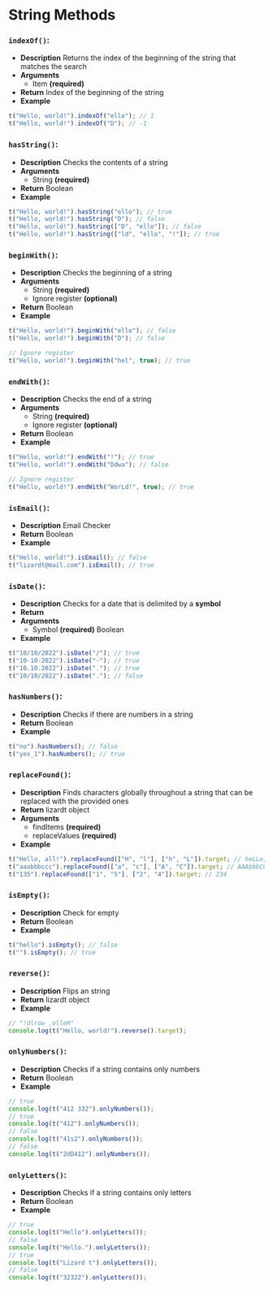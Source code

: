 # String Methods

### ```indexOf()```:
- **Description**
Returns the index of the beginning of the string that matches the search
- **Arguments**
  - Item **(required)**
- **Return**
Index of the beginning of the string
- **Example**
```Javascript
t("Hello, world!").indexOf("ello"); // 1
t("Hello, world!").indexOf("D"); // -1
```

### ```hasString()```:
- **Description**
Checks the contents of a string
- **Arguments**
  - String **(required)**
- **Return**
Boolean
- **Example**
```Javascript
t("Hello, world!").hasString("ello"); // true
t("Hello, world!").hasString("D"); // false
t("Hello, world!").hasString(["D", "ello"]); // false
t("Hello, world!").hasString(["ld", "ello", "!"]); // true
```

### ```beginWith()```:
- **Description**
Checks the beginning of a string
- **Arguments**
  - String **(required)**
  - Ignore register **(optional)**
- **Return**
Boolean
- **Example**
```Javascript
t("Hello, world!").beginWith("ello"); // false
t("Hello, world!").beginWith("D"); // false

// Ignore register
t("Hello, world!").beginWith("hel", true); // true
```

### ```endWith()```:
- **Description**
Checks the end of a string
- **Arguments**
  - String **(required)**
  - Ignore register **(optional)**
- **Return**
Boolean
- **Example**
```Javascript
t("Hello, world!").endWith("!"); // true
t("Hello, world!").endWith("Ddwa"); // false

// Ignore register
t("Hello, world!").endWith("WorLd!", true); // true
```

### ```isEmail()```:
- **Description**
Email Checker
- **Return**
Boolean
- **Example**
```Javascript
t("Hello, world!").isEmail(); // false
t("lizardt@mail.com").isEmail(); // true
```

### ```isDate()```:
- **Description**
Checks for a date that is delimited by a **symbol**
- **Return**
- **Arguments**
  - Symbol **(required)**
Boolean
- **Example**
```Javascript
t("10/10/2022").isDate("/"); // true
t("10-10-2022").isDate("-"); // true
t("10.10.2022").isDate("."); // true
t("10/10/2022").isDate("."); // false
```

### ```hasNumbers()```:
- **Description**
Checks if there are numbers in a string
- **Return**
Boolean
- **Example**
```Javascript
t("no").hasNumbers(); // false
t("yes_1").hasNumbers(); // true
```

### ```replaceFound()```:
- **Description**
Finds characters globally throughout a string that can be replaced with the provided ones
- **Return**
lizardt object
- **Arguments**
  - findItems **(required)**
  - replaceValues **(required)**
- **Example**
```Javascript
t("Hello, all!").replaceFound(["H", "l"], ["h", "L"]).target; // heLLo, aLL!
t("aaabbbccc").replaceFound(["a", "c"], ["A", "C"]).target; // AAAbbbCCC
t("135").replaceFound(["1", "5"], ["2", "4"]).target; // 234
```

### ```isEmpty()```:
- **Description**
Check for empty
- **Return**
Boolean
- **Example**
```Javascript
t("hello").isEmpty(); // false
t("").isEmpty(); // true
```

### ```reverse()```:
- **Description**
Flips an string
- **Return**
lizardt object
- **Example**
```Javascript
// "!dlrow ,olleH"
console.log(t("Hello, world!").reverse().target);
```

### ```onlyNumbers()```:
- **Description**
Checks if a string contains only numbers
- **Return**
Boolean
- **Example**
```Javascript
// true
console.log(t("412 332").onlyNumbers());
// true
console.log(t("412").onlyNumbers());
// false
console.log(t("41s2").onlyNumbers());
// false
console.log(t("2dD412").onlyNumbers());
```

### ```onlyLetters()```:
- **Description**
Checks if a string contains only letters
- **Return**
Boolean
- **Example**
```Javascript
// true
console.log(t("Hello").onlyLetters());
// false
console.log(t("Hello.").onlyLetters());
// true
console.log(t("Lizard t").onlyLetters());
// false
console.log(t("32322").onlyLetters());
```